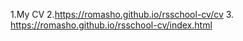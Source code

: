 1.My CV
2.https://romasho.github.io/rsschool-cv/cv
3. https://romasho.github.io/rsschool-cv/index.html
